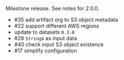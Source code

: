 Milestone release. See notes for 2.0.0.

- #35 add artifact org to S3 object metadata
- #22 support different AWS regions
- update to datasets `0.3.0`
- #28 `String`s as input data
- #40 check input S3 object existence 
- #17 simplify configuration
